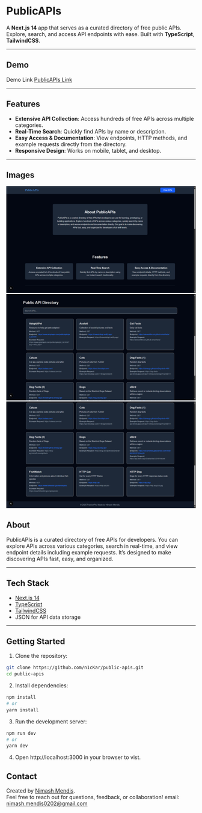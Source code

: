 # PublicAPIs

A **Next.js 14** app that serves as a curated directory of free public APIs. Explore, search, and access API endpoints with ease. Built with **TypeScript**, **TailwindCSS**.

---

## Demo

Demo Link [PublicAPIs Link]()

---

## Features

- **Extensive API Collection**: Access hundreds of free APIs across multiple categories.
- **Real-Time Search**: Quickly find APIs by name or description.
- **Easy Access & Documentation**: View endpoints, HTTP methods, and example requests directly from the directory.
- **Responsive Design**: Works on mobile, tablet, and desktop.

---

## Images

![1](./app_pics/1.png)
![2](./app_pics/2.png)
![3](./app_pics/3.png)

## About

PublicAPIs is a curated directory of free APIs for developers. You can explore APIs across various categories, search in real-time, and view endpoint details including example requests. It’s designed to make discovering APIs fast, easy, and organized.

---

## Tech Stack

- [Next.js 14](https://nextjs.org/)
- [TypeScript](https://www.typescriptlang.org/)
- [TailwindCSS](https://tailwindcss.com/)
- JSON for API data storage

---

## Getting Started

1. Clone the repository:

```bash
git clone https://github.com/n1cKar/public-apis.git
cd public-apis
```

2. Install dependencies:

```bash
npm install
# or
yarn install
```
3. Run the development server:

```bash
npm run dev
# or
yarn dev
```
4. Open http://localhost:3000 in your browser to vist.


## Contact

Created by [Nimash Mendis](https://github.com/n1cKar).  
Feel free to reach out for questions, feedback, or collaboration!
email: nimash.mendis0202@gmail.com

